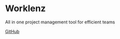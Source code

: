 # Worklenz

All in one project management tool for efficient teams

[GitHub](https://github.com/Worklenz/worklenz)
